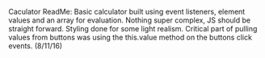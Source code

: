 Caculator ReadMe: Basic calculator built using event listeners, element values and an array for evaluation. Nothing super complex, JS should be straight forward. Styling done for some light realism. Critical part of pulling values from buttons was using the this.value method on the buttons click events. (8/11/16)